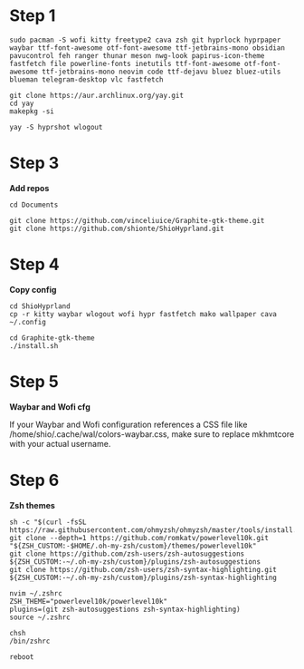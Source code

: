 # Step 1
```
sudo pacman -S wofi kitty freetype2 cava zsh git hyprlock hyprpaper waybar ttf-font-awesome otf-font-awesome ttf-jetbrains-mono obsidian pavucontrol feh ranger thunar meson nwg-look papirus-icon-theme fastfetch file powerline-fonts inetutils ttf-font-awesome otf-font-awesome ttf-jetbrains-mono neovim code ttf-dejavu bluez bluez-utils blueman telegram-desktop vlc fastfetch

git clone https://aur.archlinux.org/yay.git
cd yay
makepkg -si

yay -S hyprshot wlogout

```

# Step 3

**Add repos**

```
cd Documents

git clone https://github.com/vinceliuice/Graphite-gtk-theme.git
git clone https://github.com/shionte/ShioHyprland.git
```

# Step 4

**Copy config**

```
cd ShioHyprland
cp -r kitty waybar wlogout wofi hypr fastfetch mako wallpaper cava ~/.config

cd Graphite-gtk-theme
./install.sh
```
# Step 5

**Waybar and Wofi cfg**


If your Waybar and Wofi configuration references a CSS file like /home/shio/.cache/wal/colors-waybar.css,
make sure to replace mkhmtcore with your actual username.





# Step 6

**Zsh themes**

```
sh -c "$(curl -fsSL https://raw.githubusercontent.com/ohmyzsh/ohmyzsh/master/tools/install.sh)"
git clone --depth=1 https://github.com/romkatv/powerlevel10k.git "${ZSH_CUSTOM:-$HOME/.oh-my-zsh/custom}/themes/powerlevel10k"
git clone https://github.com/zsh-users/zsh-autosuggestions ${ZSH_CUSTOM:-~/.oh-my-zsh/custom}/plugins/zsh-autosuggestions
git clone https://github.com/zsh-users/zsh-syntax-highlighting.git ${ZSH_CUSTOM:-~/.oh-my-zsh/custom}/plugins/zsh-syntax-highlighting

nvim ~/.zshrc
ZSH_THEME="powerlevel10k/powerlevel10k"
plugins=(git zsh-autosuggestions zsh-syntax-highlighting)
source ~/.zshrc

chsh
/bin/zshrc

reboot
```
